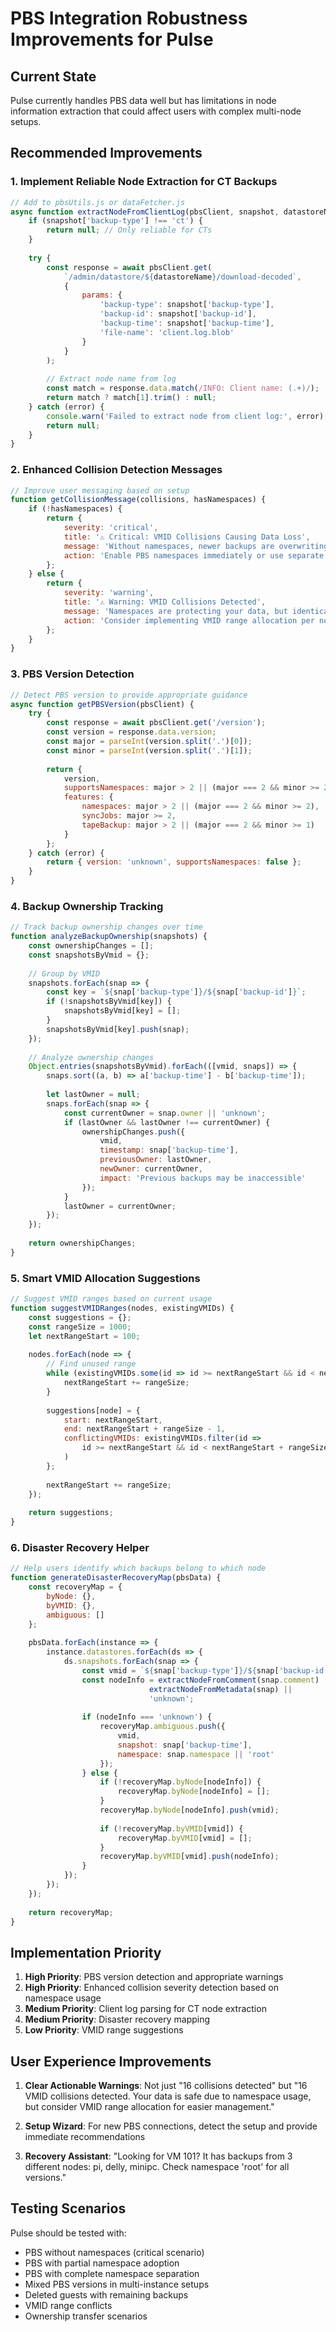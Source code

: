 # PBS Integration Robustness Improvements for Pulse

## Current State
Pulse currently handles PBS data well but has limitations in node information extraction that could affect users with complex multi-node setups.

## Recommended Improvements

### 1. Implement Reliable Node Extraction for CT Backups

```javascript
// Add to pbsUtils.js or dataFetcher.js
async function extractNodeFromClientLog(pbsClient, snapshot, datastoreName) {
    if (snapshot['backup-type'] !== 'ct') {
        return null; // Only reliable for CTs
    }
    
    try {
        const response = await pbsClient.get(
            `/admin/datastore/${datastoreName}/download-decoded`,
            {
                params: {
                    'backup-type': snapshot['backup-type'],
                    'backup-id': snapshot['backup-id'],
                    'backup-time': snapshot['backup-time'],
                    'file-name': 'client.log.blob'
                }
            }
        );
        
        // Extract node name from log
        const match = response.data.match(/INFO: Client name: (.+)/);
        return match ? match[1].trim() : null;
    } catch (error) {
        console.warn('Failed to extract node from client log:', error);
        return null;
    }
}
```

### 2. Enhanced Collision Detection Messages

```javascript
// Improve user messaging based on setup
function getCollisionMessage(collisions, hasNamespaces) {
    if (!hasNamespaces) {
        return {
            severity: 'critical',
            title: '⚠️ Critical: VMID Collisions Causing Data Loss',
            message: 'Without namespaces, newer backups are overwriting older ones. Previous backups may be inaccessible!',
            action: 'Enable PBS namespaces immediately or use separate datastores per node.'
        };
    } else {
        return {
            severity: 'warning',
            title: '⚠️ Warning: VMID Collisions Detected',
            message: 'Namespaces are protecting your data, but identical VMIDs across nodes complicate management.',
            action: 'Consider implementing VMID range allocation per node.'
        };
    }
}
```

### 3. PBS Version Detection

```javascript
// Detect PBS version to provide appropriate guidance
async function getPBSVersion(pbsClient) {
    try {
        const response = await pbsClient.get('/version');
        const version = response.data.version;
        const major = parseInt(version.split('.')[0]);
        const minor = parseInt(version.split('.')[1]);
        
        return {
            version,
            supportsNamespaces: major > 2 || (major === 2 && minor >= 2),
            features: {
                namespaces: major > 2 || (major === 2 && minor >= 2),
                syncJobs: major >= 2,
                tapeBackup: major > 2 || (major === 2 && minor >= 1)
            }
        };
    } catch (error) {
        return { version: 'unknown', supportsNamespaces: false };
    }
}
```

### 4. Backup Ownership Tracking

```javascript
// Track backup ownership changes over time
function analyzeBackupOwnership(snapshots) {
    const ownershipChanges = [];
    const snapshotsByVmid = {};
    
    // Group by VMID
    snapshots.forEach(snap => {
        const key = `${snap['backup-type']}/${snap['backup-id']}`;
        if (!snapshotsByVmid[key]) {
            snapshotsByVmid[key] = [];
        }
        snapshotsByVmid[key].push(snap);
    });
    
    // Analyze ownership changes
    Object.entries(snapshotsByVmid).forEach(([vmid, snaps]) => {
        snaps.sort((a, b) => a['backup-time'] - b['backup-time']);
        
        let lastOwner = null;
        snaps.forEach(snap => {
            const currentOwner = snap.owner || 'unknown';
            if (lastOwner && lastOwner !== currentOwner) {
                ownershipChanges.push({
                    vmid,
                    timestamp: snap['backup-time'],
                    previousOwner: lastOwner,
                    newOwner: currentOwner,
                    impact: 'Previous backups may be inaccessible'
                });
            }
            lastOwner = currentOwner;
        });
    });
    
    return ownershipChanges;
}
```

### 5. Smart VMID Allocation Suggestions

```javascript
// Suggest VMID ranges based on current usage
function suggestVMIDRanges(nodes, existingVMIDs) {
    const suggestions = {};
    const rangeSize = 1000;
    let nextRangeStart = 100;
    
    nodes.forEach(node => {
        // Find unused range
        while (existingVMIDs.some(id => id >= nextRangeStart && id < nextRangeStart + rangeSize)) {
            nextRangeStart += rangeSize;
        }
        
        suggestions[node] = {
            start: nextRangeStart,
            end: nextRangeStart + rangeSize - 1,
            conflictingVMIDs: existingVMIDs.filter(id => 
                id >= nextRangeStart && id < nextRangeStart + rangeSize
            )
        };
        
        nextRangeStart += rangeSize;
    });
    
    return suggestions;
}
```

### 6. Disaster Recovery Helper

```javascript
// Help users identify which backups belong to which node
function generateDisasterRecoveryMap(pbsData) {
    const recoveryMap = {
        byNode: {},
        byVMID: {},
        ambiguous: []
    };
    
    pbsData.forEach(instance => {
        instance.datastores.forEach(ds => {
            ds.snapshots.forEach(snap => {
                const vmid = `${snap['backup-type']}/${snap['backup-id']}`;
                const nodeInfo = extractNodeFromComment(snap.comment) || 
                               extractNodeFromMetadata(snap) || 
                               'unknown';
                
                if (nodeInfo === 'unknown') {
                    recoveryMap.ambiguous.push({
                        vmid,
                        snapshot: snap['backup-time'],
                        namespace: snap.namespace || 'root'
                    });
                } else {
                    if (!recoveryMap.byNode[nodeInfo]) {
                        recoveryMap.byNode[nodeInfo] = [];
                    }
                    recoveryMap.byNode[nodeInfo].push(vmid);
                    
                    if (!recoveryMap.byVMID[vmid]) {
                        recoveryMap.byVMID[vmid] = [];
                    }
                    recoveryMap.byVMID[vmid].push(nodeInfo);
                }
            });
        });
    });
    
    return recoveryMap;
}
```

## Implementation Priority

1. **High Priority**: PBS version detection and appropriate warnings
2. **High Priority**: Enhanced collision severity detection based on namespace usage
3. **Medium Priority**: Client log parsing for CT node extraction
4. **Medium Priority**: Disaster recovery mapping
5. **Low Priority**: VMID range suggestions

## User Experience Improvements

1. **Clear Actionable Warnings**: Not just "16 collisions detected" but "16 VMID collisions detected. Your data is safe due to namespace usage, but consider VMID range allocation for easier management."

2. **Setup Wizard**: For new PBS connections, detect the setup and provide immediate recommendations

3. **Recovery Assistant**: "Looking for VM 101? It has backups from 3 different nodes: pi, delly, minipc. Check namespace 'root' for all versions."

## Testing Scenarios

Pulse should be tested with:
- PBS without namespaces (critical scenario)
- PBS with partial namespace adoption
- PBS with complete namespace separation
- Mixed PBS versions in multi-instance setups
- Deleted guests with remaining backups
- VMID range conflicts
- Ownership transfer scenarios